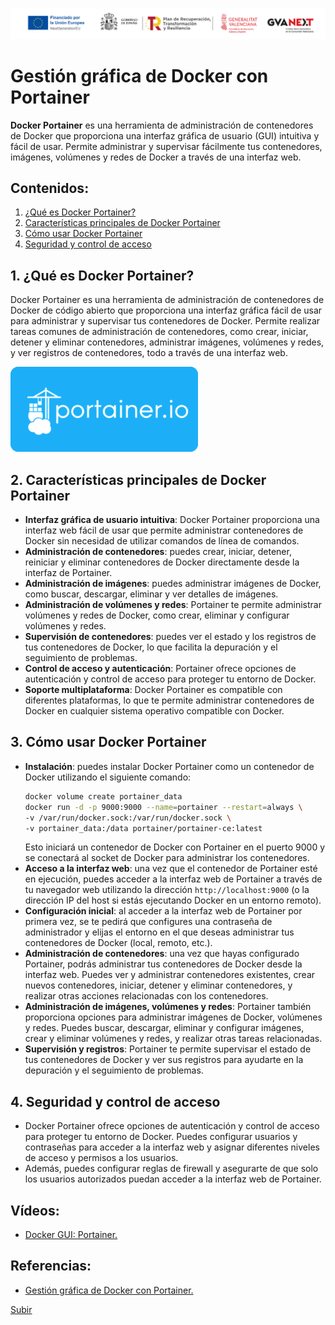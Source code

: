 ![Logotipos Fondos Next Generation](../imagenes/Logotipo_ME_FP_GV_FSE.png)
<a name="top"></a>
# Gestión gráfica de Docker con Portainer
**Docker Portainer** es una herramienta de administración de contenedores de Docker que proporciona una interfaz gráfica de usuario (GUI) intuitiva y fácil de usar. Permite administrar y supervisar fácilmente tus contenedores, imágenes, volúmenes y redes de Docker a través de una interfaz web.

## Contenidos:
1. [¿Qué es Docker Portainer?](#titulo1)
2. [Características principales de Docker Portainer](#titulo2)
3. [Cómo usar Docker Portainer](#titulo3)
4. [Seguridad y control de acceso](#titulo4)
   
<a name="titulo1"></a>
## 1. ¿Qué es Docker Portainer?
   Docker Portainer es una herramienta de administración de contenedores de Docker de código abierto que proporciona una interfaz gráfica fácil de usar para administrar y supervisar tus contenedores de Docker. Permite realizar tareas comunes de administración de contenedores, como crear, iniciar, detener y eliminar contenedores, administrar imágenes, volúmenes y redes, y ver registros de contenedores, todo a través de una interfaz web.
   
   ![Logotipo Portainer](../imagenes/L06_portainer.png)

<a name="titulo2"></a>
## 2. Características principales de Docker Portainer
   - **Interfaz gráfica de usuario intuitiva**: Docker Portainer proporciona una interfaz web fácil de usar que permite administrar contenedores de Docker sin necesidad de utilizar comandos de línea de comandos.
   - **Administración de contenedores**: puedes crear, iniciar, detener, reiniciar y eliminar contenedores de Docker directamente desde la interfaz de Portainer.
   - **Administración de imágenes**: puedes administrar imágenes de Docker, como buscar, descargar, eliminar y ver detalles de imágenes.
   - **Administración de volúmenes y redes**: Portainer te permite administrar volúmenes y redes de Docker, como crear, eliminar y configurar volúmenes y redes.
   - **Supervisión de contenedores**: puedes ver el estado y los registros de tus contenedores de Docker, lo que facilita la depuración y el seguimiento de problemas.
   - **Control de acceso y autenticación**: Portainer ofrece opciones de autenticación y control de acceso para proteger tu entorno de Docker.
   - **Soporte multiplataforma**: Docker Portainer es compatible con diferentes plataformas, lo que te permite administrar contenedores de Docker en cualquier sistema operativo compatible con Docker.

<a name="titulo3"></a>
## 3. Cómo usar Docker Portainer
   - **Instalación**: puedes instalar Docker Portainer como un contenedor de Docker utilizando el siguiente comando:
     ```bash
     docker volume create portainer_data
     docker run -d -p 9000:9000 --name=portainer --restart=always \
     -v /var/run/docker.sock:/var/run/docker.sock \
     -v portainer_data:/data portainer/portainer-ce:latest
     ```
     Esto iniciará un contenedor de Docker con Portainer en el puerto 9000 y se conectará al socket de Docker para administrar los contenedores.
   - **Acceso a la interfaz web**: una vez que el contenedor de Portainer esté en ejecución, puedes acceder a la interfaz web de Portainer a través de tu navegador web utilizando la dirección `http://localhost:9000` (o la dirección IP del host si estás ejecutando Docker en un entorno remoto).
   - **Configuración inicial**: al acceder a la interfaz web de Portainer por primera vez, se te pedirá que configures una contraseña de administrador y elijas el entorno en el que deseas administrar tus contenedores de Docker (local, remoto, etc.).
   - **Administración de contenedores**: una vez que hayas configurado Portainer, podrás administrar tus contenedores de Docker desde la interfaz web. Puedes ver y administrar contenedores existentes, crear nuevos contenedores, iniciar, detener y eliminar contenedores, y realizar otras acciones relacionadas con los contenedores.
   - **Administración de imágenes, volúmenes y redes**: Portainer también proporciona opciones para administrar imágenes de Docker, volúmenes y redes. Puedes buscar, descargar, eliminar y configurar imágenes, crear y eliminar volúmenes y redes, y realizar otras tareas relacionadas.
   - **Supervisión y registros**: Portainer te permite supervisar el estado de tus contenedores de Docker y ver sus registros para ayudarte en la depuración y el seguimiento de problemas.

<a name="titulo4"></a>
## 4. Seguridad y control de acceso
   - Docker Portainer ofrece opciones de autenticación y control de acceso para proteger tu entorno de Docker. Puedes configurar usuarios y contraseñas para acceder a la interfaz web y asignar diferentes niveles de acceso y permisos a los usuarios.
   - Además, puedes configurar reglas de firewall y asegurarte de que solo los usuarios autorizados puedan acceder a la interfaz web de Portainer.

## Vídeos:
- [Docker GUI: Portainer.](https://youtu.be/cD_q5QBdRUI?list=PLrb1e2Mp6N_s898B-37mcbI00aJ5gmwLm)
## Referencias:
- [Gestión gráfica de Docker con Portainer.](https://colaboratorio.net/davidochobits/sysadmin/2018/gestion-grafica-docker-portainer/)

[Subir](#top)
